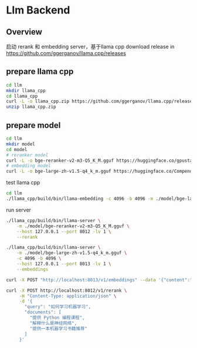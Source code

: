 # Llm Backend

## Overview
启动 rerank 和 embedding server，基于llama cpp
download release in https://github.com/ggerganov/llama.cpp/releases

## prepare llama cpp
```sh
cd llm
mkdir llama_cpp
cd llama_cpp
curl -L -o llama_cpp.zip https://github.com/ggerganov/llama.cpp/releases/download/b4568/llama-b4568-bin-ubuntu-x64.zip
unzip llama_cpp.zip
```

## prepare model
```sh
cd llm
mkdir model
cd model
# reranker model
curl -L -o bge-reranker-v2-m3-Q5_K_M.gguf https://huggingface.co/gpustack/bge-reranker-v2-m3-GGUF/resolve/main/bge-reranker-v2-m3-Q5_K_M.gguf?download=true
# embedding model
curl -L -o bge-large-zh-v1.5-q4_k_m.gguf https://huggingface.co/CompendiumLabs/bge-large-zh-v1.5-gguf/resolve/main/bge-large-zh-v1.5-q4_k_m.gguf?download=true
```

test llama cpp
```sh
cd llm
./llama_cpp/build/bin/llama-embedding -c 4096 -b 4096 -m ./model/bge-large-zh-v1.5-q4_k_m.gguf -ngl 99 -p "Hi"
```

run server
```sh
./llama_cpp/build/bin/llama-server \
    -m ./model/bge-reranker-v2-m3-Q5_K_M.gguf \
    --host 127.0.0.1 --port 8012 -lv 1 \
    --rerank 

./llama_cpp/build/bin/llama-server \
    -m ./model/bge-large-zh-v1.5-q4_k_m.gguf \
    -c 4096 -b 4096 \
    --host 127.0.0.1 --port 8013 -lv 1 \
    --embeddings
```

```sh
curl -X POST "http://localhost:8013/v1/embeddings" --data '{"content":"some text to embed"}'

curl -X POST http://localhost:8012/v1/rerank \
     -H "Content-Type: application/json" \
     -d '{
       "query": "如何学习机器学习",
       "documents": [
         "提供 Python 编程课程",
         "解释什么是神经网络",
         "提供一本机器学习书籍推荐"
       ]
     }'
```